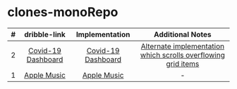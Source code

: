 # clones-monoRepo

| #   |      dribble-link      |  Implementation | Additional Notes |
|:----------:|:-------------:|:------:|:--------------:|
| 2 |    [Covid-19 Dashboard](https://dribbble.com/shots/12335745-COVID-Information-Dashboard/attachments/3951285?mode=media)  |[Covid-19 Dashboard](http://covid-dashboard-v-1.surge.sh/) | [Alternate implementation which scrolls overflowing grid items](http://covid-dashboard-v-0-2.surge.sh) |
| 1 |  [Apple Music](https://dribbble.com/shots/12389560-Apple-Music-Light-Theme) | [Apple Music](http://applemusicclone-v2.surge.sh/) | - |
